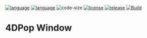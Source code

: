 [![language](https://img.shields.io/static/v1?label=language&message=4d&color=blue)](https://developer.4d.com/)
[![language](https://img.shields.io/github/languages/top/vdelachaux/4DPop-Window.svg)](https://developer.4d.com/)
![code-size](https://img.shields.io/github/languages/code-size/vdelachaux/4DPop-Window.svg)
[![license](https://img.shields.io/github/license/vdelachaux/4DPop-Window)](LICENSE)
[![release](https://img.shields.io/github/v/release/vdelachaux/4DPop-Window?include_prereleases)](https://github.com/vdelachaux/4DPop-Window/releases/latest)
[![Build](https://github.com/vdelachaux/4DPop-Window/actions/workflows/build.yml/badge.svg)](https://github.com/vdelachaux/4DPop-Window/actions/workflows/build.yml)

# 4DPop Window
